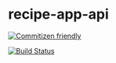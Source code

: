 # recipe-app-api

[![Commitizen friendly](https://img.shields.io/badge/commitizen-friendly-brightgreen.svg)](http://commitizen.github.io/cz-cli/)

[![Build Status](https://travis-ci.org/kaychess/recipe-app-api.svg?branch=master)](https://travis-ci.org/kaychess/recipe-app-api)
